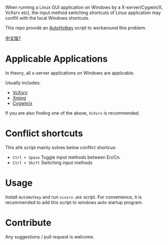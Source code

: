 

When running a Linux GUI application on Windows by a X-server(Cygwin/X, VcXsrv etc), the input method switching shortcuts
of Linux application may conflit with the local Windows shortcuts.

This repo provide an [AutoHotkey](https://www.autohotkey.com/ ) script to workaround this problem.

[中文版?](./README_zh_CN.md ) 


Applicable Applications
=======================

In theory, all x-server applications on Windows are applicable.

Usually includes:

- [VcXsrv](https://sourceforge.net/projects/vcxsrv/ ) 
- [Xming](https://xming.en.softonic.com/ ) 
- [Cygwin/x](https://x.cygwin.com/ )


If you are also finding one of the above, `VcXsrv` is recommended.


Conflict shortcuts
==================

This ahk script mainly solves below conflict shortcus:

- `Ctrl + Space`  Toggle input methods between En/Cn.
- `Ctrl + Shift`  Switching input methods


Usage
=====

Install `AutoHotkey` and run `vcxsrv.ahk` script.
For convenience, it is recommended to add this script to windows auto startup program.


Contribute
==========

Any suggestions / pull request is welcome.

